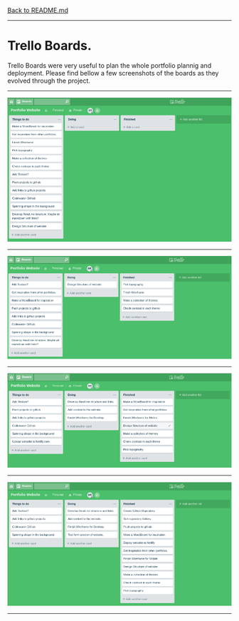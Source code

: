 [Back to README.md](../README.md)

---

# Trello Boards.

Trello Boards were very useful to plan the whole portfolio plannig and deployment. Please find bellow a few screenshots of the boards as they evolved through the project. 


---
![](2018-09-19-10-04-48.png)

---
![](2018-09-19-09-31-15.png)

---
![](2018-09-19-10-09-21.png)

---
![](2018-09-19-12-39-13.png)

---